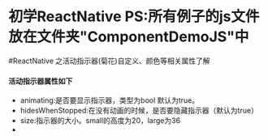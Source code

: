 # 初学ReactNative  PS:所有例子的js文件放在文件夹"ComponentDemoJS"中
#ReactNative 之活动指示器(菊花)自定义、颜色等相关属性了解
<h4>活动指示器属性如下</h4>
<ul type="disc">
 <li>animating:是否要显示指示器，类型为bool 默认为true。</li>
 <li>hidesWhenStopped:在没有动画的时候，是否要隐藏指示器（默认为true） </li>
 <li>size:指示器的大小。small的高度为20，large为36</li>
 <li></li>
</ul>
